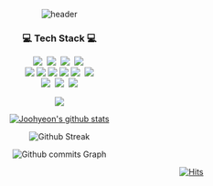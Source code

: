 <div align="center"> 
  
![header](https://capsule-render.vercel.app/api?type=wave&color=auto&height=300&section=header&text=JooHyeonLee&fontSize=90)

<h3 align="center">💻 Tech Stack 💻</h3>

<p align="center">
   <img src="https://img.shields.io/badge/C++-darkblue?style=flat-square&logo=cplusplus&logoColor=white"/></a>&nbsp 
  <img src="https://img.shields.io/badge/Java-white?style=flat-square&logo=Java&logoColor=red"/></a>&nbsp
  <img src="https://img.shields.io/badge/Python-blue?style=flat-square&logo=python&logoColor=white"/></a>&nbsp
  <img src="https://img.shields.io/badge/Ubuntu-red?style=flat-square&logo=ubuntu&logoColor=white"/></a>&nbsp
  <br>
  <img src="https://img.shields.io/badge/Pytorch-red?style=flat-square&logo=pytorch&logoColor=white"/>
  <img src="https://img.shields.io/badge/Tensorflow-orange?style=flat-square&logo=tensorflow&logoColor=white"/>
  <img src="https://img.shields.io/badge/OpenCL-lightgreen?style=flat-square&logo=OpenGL&logoColor=white"/>
  <img src="https://img.shields.io/badge/CUDA-lightgreen?style=flat-square&logo=&logoColor=lightgreen"/>
  <img src="https://img.shields.io/badge/OpenCV-lightgreen?style=flat-square&logo=opencv&logoColor=white"/></a>&nbsp 
  <img src="https://img.shields.io/badge/Spring-6DB33F?style=flat-square&logo=Spring&logoColor=white"/>
  <br>
  <img src="https://img.shields.io/badge/PostgreSQL-blue?style=flat-square&logo=PostgreSQL&logoColor=white"/></a>&nbsp 
  <img src="https://img.shields.io/badge/R-E6B91E?style=flat-square&logo=r&logoColor=white"/></a>&nbsp 
  <img src="https://img.shields.io/badge/Docker-blue?style=flat-square&logo=docker&logoColor=white"/>
  <br>
</p>
<p align="center">
</p>
<p align="center">
  <a href="https://github.com/Joohyeonee/">
    <img align="center" src="https://github-readme-stats.vercel.app/api/top-langs/?username=Joohyeonee&layout=compact&theme=default" />
  </a>
  </p>

  [![Joohyeon's github stats](https://github-readme-stats.vercel.app/api?username=Joohyeonee)](https://github.com/Joohyeonee/github-readme-stats)
  
  ![Github Streak](https://github-readme-streak-stats.herokuapp.com/?user=Joohyeonee&stroke=ffffff&background=ffffff&ring=5194F0&fire=5194F0&currStreakNum=000000&currStreakLabel=5194F0&sideNums=5194F0&sideLabels=5194F0&dates=5194F0)
  
  ![Github commits Graph](https://activity-graph.herokuapp.com/graph?username=Joohyeonee&bg_color=ffffff&color=5194F0&line=5194F0&point=5194F0&area_color=5194F0&hide_border=false&area=true&custom_title=Joohyeonee's%20Commits%20Graph)

 <div align=right>
	
 [![Hits](https://hits.seeyoufarm.com/api/count/incr/badge.svg?url=https%3A%2F%2Fgithub.com%2FJoohyeonee&count_bg=%2379C83D&title_bg=%23C0C0C0&icon=&icon_color=%23E7E7E7&title=hits&edge_flat=false)](https://github.com/Joohyeon/)
	
  </div>
  <br>
</div>
</div>

